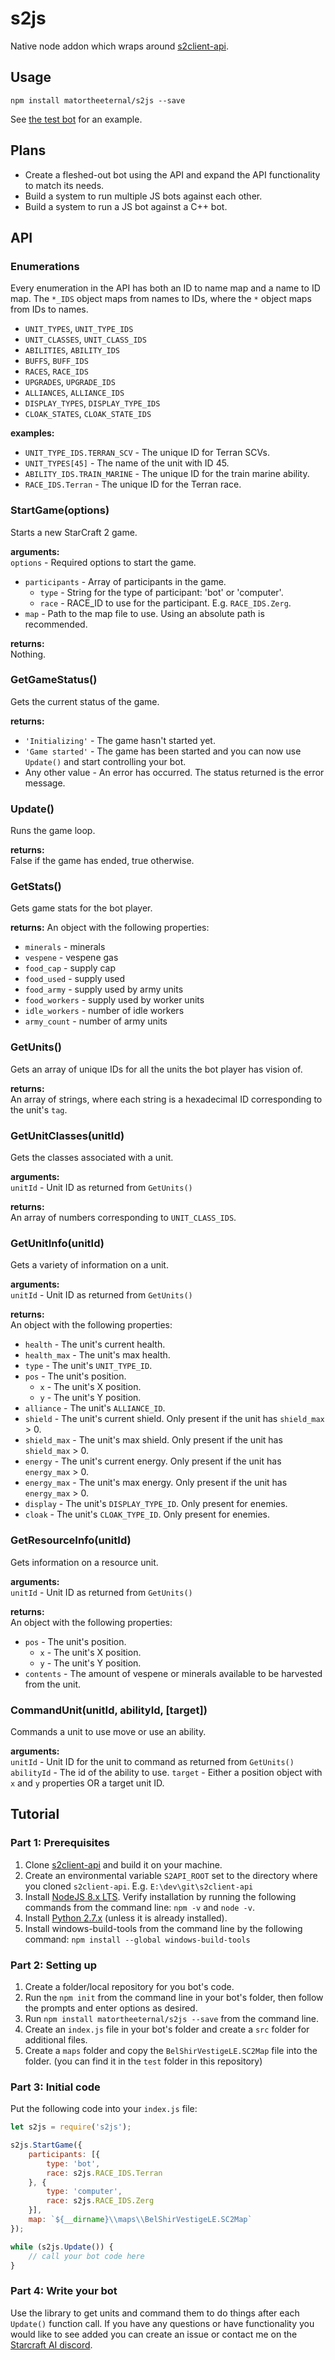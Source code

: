 # s2js
Native node addon which wraps around [s2client-api](https://github.com/blizzard/s2client-api).

## Usage
```
npm install matortheeternal/s2js --save
```

See [the test bot](https://github.com/matortheeternal/test/test.js) for an example.

## Plans
- Create a fleshed-out bot using the API and expand the API functionality to match its needs.
- Build a system to run multiple JS bots against each other.
- Build a system to run a JS bot against a C++ bot.

## API

### Enumerations
Every enumeration in the API has both an ID to name map and a name to ID map.  The `*_IDS` object maps from names to IDs, where the `*` object maps from IDs to names.

* `UNIT_TYPES`, `UNIT_TYPE_IDS`
* `UNIT_CLASSES`, `UNIT_CLASS_IDS`
* `ABILITIES`, `ABILITY_IDS`
* `BUFFS`, `BUFF_IDS`
* `RACES`, `RACE_IDS`
* `UPGRADES`, `UPGRADE_IDS`
* `ALLIANCES`, `ALLIANCE_IDS`
* `DISPLAY_TYPES`, `DISPLAY_TYPE_IDS`
* `CLOAK_STATES`, `CLOAK_STATE_IDS`

**examples:**  
- `UNIT_TYPE_IDS.TERRAN_SCV` - The unique ID for Terran SCVs.
- `UNIT_TYPES[45]` - The name of the unit with ID 45.
- `ABILITY_IDS.TRAIN_MARINE` - The unique ID for the train marine ability.
- `RACE_IDS.Terran` - The unique ID for the Terran race.

### StartGame(options)
Starts a new StarCraft 2 game.

**arguments:**  
`options` - Required options to start the game.
* `participants` - Array of participants in the game.
   * `type` - String for the type of participant: 'bot' or 'computer'.
   * `race` - RACE_ID to use for the participant.  E.g. `RACE_IDS.Zerg`.
* `map` - Path to the map file to use.  Using an absolute path is recommended.

**returns:**  
Nothing.

### GetGameStatus()
Gets the current status of the game.

**returns:**  
* `'Initializing'` - The game hasn't started yet.
* `'Game started'` - The game has been started and you can now use `Update()` and start controlling your bot.
* Any other value - An error has occurred.  The status returned is the error message.


### Update()
Runs the game loop.

**returns:**  
False if the game has ended, true otherwise. 

### GetStats()
Gets game stats for the bot player.

**returns:**
An object with the following properties:
* `minerals` - minerals
* `vespene` - vespene gas
* `food_cap` - supply cap
* `food_used` - supply used
* `food_army` - supply used by army units
* `food_workers` - supply used by worker units
* `idle_workers` - number of idle workers
* `army_count` - number of army units

### GetUnits()
Gets an array of unique IDs for all the units the bot player has vision of.

**returns:**  
An array of strings, where each string is a hexadecimal ID corresponding to the unit's `tag`.

### GetUnitClasses(unitId)
Gets the classes associated with a unit.

**arguments:**  
`unitId` - Unit ID as returned from `GetUnits()`

**returns:**  
An array of numbers corresponding to `UNIT_CLASS_IDS`.

### GetUnitInfo(unitId)
Gets a variety of information on a unit.

**arguments:**  
`unitId` - Unit ID as returned from `GetUnits()`

**returns:**  
An object with the following properties:
* `health` - The unit's current health.
* `health_max` - The unit's max health.
* `type` - The unit's `UNIT_TYPE_ID`.
* `pos` - The unit's position.
   * `x` - The unit's X position.
   * `y` - The unit's Y position.
* `alliance` - The unit's `ALLIANCE_ID`.
* `shield` - The unit's current shield.  Only present if the unit has `shield_max` > 0.
* `shield_max` - The unit's max shield.  Only present if the unit has `shield_max` > 0.
* `energy` - The unit's current energy.  Only present if the unit has `energy_max` > 0.
* `energy_max` - The unit's max energy.  Only present if the unit has `energy_max` > 0.
* `display` - The unit's `DISPLAY_TYPE_ID`.  Only present for enemies.
* `cloak` - The unit's `CLOAK_TYPE_ID`.  Only present for enemies.

### GetResourceInfo(unitId)
Gets information on a resource unit.

**arguments:**  
`unitId` - Unit ID as returned from `GetUnits()`

**returns:**  
An object with the following properties:
* `pos` - The unit's position.
   * `x` - The unit's X position.
   * `y` - The unit's Y position.
* `contents` - The amount of vespene or minerals available to be harvested from the unit.

### CommandUnit(unitId, abilityId, [target])
Commands a unit to use move or use an ability.

**arguments:**  
`unitId` - Unit ID for the unit to command as returned from `GetUnits()`  
`abilityId` - The id of the ability to use.
`target` - Either a position object with `x` and `y` properties OR a target unit ID.

## Tutorial

### Part 1: Prerequisites
1. Clone [s2client-api](https://github.com/blizzard/s2client-api) and build it on your machine.  
2. Create an environmental variable `S2API_ROOT` set to the directory where you cloned `s2client-api`.  E.g. `E:\dev\git\s2client-api`
3. Install [NodeJS 8.x LTS](https://nodejs.org/en/).  Verify installation by running the following commands from the command line: `npm -v` and `node -v`.
4. Install [Python 2.7.x](https://www.python.org/downloads/) (unless it is already installed).
5. Install windows-build-tools from the command line by the following command: `npm install --global windows-build-tools`

### Part 2: Setting up
1. Create a folder/local repository for you bot's code.
2. Run the `npm init` from the command line in your bot's folder, then follow the prompts and enter options as desired.
3. Run `npm install matortheeternal/s2js --save` from the command line.
4. Create an `index.js` file in your bot's folder and create a `src` folder for additional files.
5. Create a `maps` folder and copy the `BelShirVestigeLE.SC2Map` file into the folder.  (you can find it in the `test` folder in this repository)

### Part 3: Initial code
Put the following code into your `index.js` file:
```js
let s2js = require('s2js');

s2js.StartGame({
    participants: [{
        type: 'bot',
        race: s2js.RACE_IDS.Terran
    }, {
        type: 'computer',
        race: s2js.RACE_IDS.Zerg
    }],
    map: `${__dirname}\\maps\\BelShirVestigeLE.SC2Map`
});

while (s2js.Update()) {
    // call your bot code here
}
```

### Part 4: Write your bot
Use the library to get units and command them to do things after each `Update()` function call.  If you have any questions or have functionality you would like to see added you can create an issue or contact me on the [Starcraft AI discord](https://discord.gg/BfXDftx).